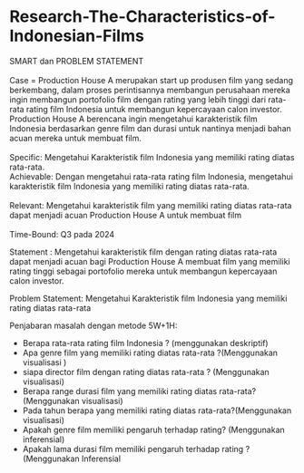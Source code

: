 # Research-The-Characteristics-of-Indonesian-Films

SMART dan PROBLEM STATEMENT <br>
<br>
Case = Production House A merupakan start up produsen film yang sedang berkembang, dalam proses perintisannya membangun perusahaan mereka ingin membangun portofolio film dengan rating yang lebih tinggi dari rata-rata rating film Indonesia untuk membangun kepercayaan calon investor. Production House A berencana ingin mengetahui karakteristik film Indonesia berdasarkan genre film dan durasi untuk nantinya menjadi bahan acuan mereka untuk membuat film. <br>
<br>
Specific: Mengetahui Karakteristik film Indonesia yang memiliki rating diatas rata-rata. <br>
Achievable: Dengan mengetahui rata-rata rating film Indonesia, mengetahui karakteristik film Indonesia yang memiliki rating diatas rata-rata. <br>
<br>
Relevant: Mengetahui karakteristik film yang memiliki rating diatas rata-rata dapat menjadi acuan Production House A untuk membuat film <br>
<br>
Time-Bound: Q3 pada 2024

Statement : Mengetahui karakteristik film dengan rating diatas rata-rata dapat menjadi acuan bagi Production House A membuat film yang memiliki rating tinggi sebagai portofolio mereka untuk membangun kepercayaan calon investor.

Problem Statement: Mengetahui Karakteristik film Indonesia yang memiliki rating diatas rata-rata

Penjabaran masalah dengan metode 5W+1H:
- Berapa rata-rata rating film Indonesia ? (menggunakan deskriptif)
- Apa genre film yang memiliki rating diatas rata-rata ?(Menggunakan visualisasi )
- siapa director film dengan rating diatas rata-rata ? (Menggunakan visualisasi)
- Berapa range durasi film yang memiliki rating diatas rata-rata? (Menggunakan visualisasi)
- Pada tahun berapa yang memiliki rating diatas rata-rata?(Menggunakan visualisasi)
- Apakah genre film memiliki pengaruh terhadap rating? (Menggunakan inferensial)
- Apakah lama durasi film memiliki pengaruh terhadap rating ? (Menggunakan Inferensial
